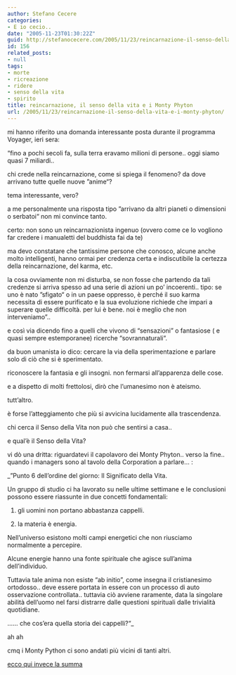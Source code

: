 ```yaml
---
author: Stefano Cecere
categories:
- E io cecio..
date: "2005-11-23T01:30:22Z"
guid: http://stefanocecere.com/2005/11/23/reincarnazione-il-senso-della-vita-e-i-monty-phyton/
id: 156
related_posts:
- null
tags:
- morte
- ricreazione
- ridere
- senso della vita
- spirito
title: reincarnazione, il senso della vita e i Monty Phyton
url: /2005/11/23/reincarnazione-il-senso-della-vita-e-i-monty-phyton/
---
```


<img src='/wp-content/sensodellavita.jpg' alt='' align='left' />mi hanno riferito una domanda interessante posta durante il programma Voyager, ieri sera:
  
&#x201c;fino a pochi secoli fa, sulla terra eravamo milioni di persone.. oggi siamo quasi 7 miliardi..
  
chi crede nella reincarnazione, come si spiega il fenomeno? da dove arrivano tutte quelle nuove &#x201d;anime&#x201c;?

tema interessante, vero?
  
a me personalmente una risposta tipo &#x201d;arrivano da altri pianeti o dimensioni o serbatoi&#x201c; non mi convince tanto.
  
certo: non sono un reincarnazionista ingenuo (ovvero come ce lo vogliono far credere i manualetti del buddhista fai da te)

ma devo constatare che tantissime persone che conosco, alcune anche molto intelligenti, hanno ormai per credenza certa e indiscutibile la certezza della reincarnazione, del karma, etc.
  
la cosa ovviamente non mi disturba, se non fosse che partendo da tali credenze si arriva spesso ad una serie di azioni un po&#x2019; incoerenti.. tipo: se uno &#xe8; nato &#x201d;sfigato&#x201c; o in un paese oppresso, &#xe8; perch&#xe9; il suo karma necessita di essere purificato e la sua evoluzione richiede che impari a superare quelle difficolt&#xe0;. per lui &#xe8; bene. noi &#xe8; meglio che non interveniamo&#x201d;..

e cos&#xec; via dicendo fino a quelli che vivono di &#x201c;sensazioni&#x201d; o fantasiose ( e quasi sempre estemporanee) ricerche &#x201c;sovrannaturali&#x201c;.

da buon umanista io dico: cercare la via della sperimentazione e parlare solo di ci&#xf2; che si &#xe8; sperimentato.
  
riconoscere la fantasia e gli insogni. non fermarsi all&#x2019;apparenza delle cose.

e a dispetto di molti frettolosi, dir&#xf2; che l&#x2019;umanesimo non &#xe8; ateismo.
  
tutt&#x2019;altro.
  
&#xe8; forse l&#x2019;atteggiamento che pi&#xf9; si avvicina lucidamente alla trascendenza.

chi cerca il Senso della Vita non pu&#xf2; che sentirsi a casa..

e qual&#x2019;&#xe8; il Senso della Vita?
  
vi d&#xf2; una dritta: riguardatevi il capolavoro dei Monty Phyton.. verso la fine.. quando i managers sono al tavolo della Corporation a parlare&#8230; :

 _&#x201d;Punto 6 dell&#x2019;ordine del giorno: Il Significato della Vita.
  
Un gruppo di studio ci ha lavorato su nelle ultime settimane e le conclusioni possono essere riassunte in due concetti fondamentali:
  
1) gli uomini non portano abbastanza cappelli.
  
2) la materia &#xe8; energia.
  
Nell&#x2019;universo esistono molti campi energetici che non riusciamo normalmente a percepire.
  
Alcune energie hanno una fonte spirituale che agisce sull&#x2019;anima dell&#x2019;individuo.
  
Tuttavia tale anima non esiste &#x201c;ab initio&#x201d;, come insegna il cristianesimo ortodosso.. deve essere portata in essere con un processo di auto osservazione controllata.. tuttavia ci&#xf2; avviene raramente, data la singolare abilit&#xe0; dell&#x2019;uomo nel farsi distrarre dalle questioni spirituali dalle trivialit&#xe0; quotidiane.
  
&#8230;&#8230; che cos&#x2019;era quella storia dei cappelli?&#x201c;_
  
ah ah

cmq i Monty Python ci sono andati pi&#xf9; vicini di tanti altri.
  
[ecco qui invece la summa](http://www.silo.net/Texts-RI/RI-ita.rtf)